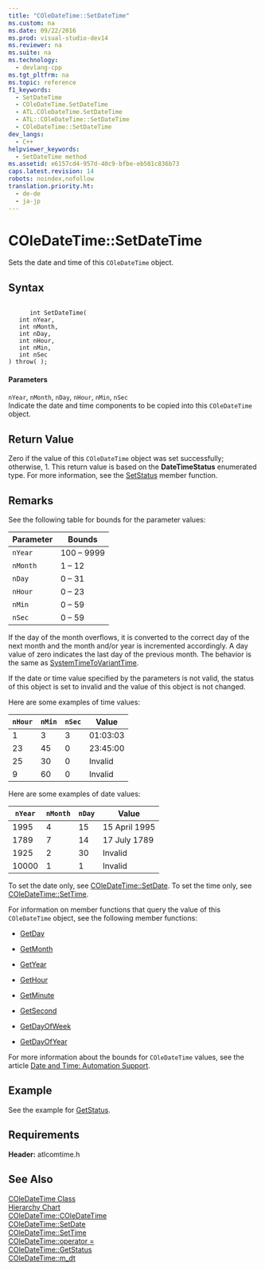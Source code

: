 ```yaml
---
title: "COleDateTime::SetDateTime"
ms.custom: na
ms.date: 09/22/2016
ms.prod: visual-studio-dev14
ms.reviewer: na
ms.suite: na
ms.technology: 
  - devlang-cpp
ms.tgt_pltfrm: na
ms.topic: reference
f1_keywords: 
  - SetDateTime
  - COleDateTime.SetDateTime
  - ATL.COleDateTime.SetDateTime
  - ATL::COleDateTime::SetDateTime
  - COleDateTime::SetDateTime
dev_langs: 
  - C++
helpviewer_keywords: 
  - SetDateTime method
ms.assetid: e6157cd4-957d-40c9-bfbe-eb501c836b73
caps.latest.revision: 14
robots: noindex,nofollow
translation.priority.ht: 
  - de-de
  - ja-jp
---
```

# COleDateTime::SetDateTime
Sets the date and time of this `COleDateTime` object.  
  
## Syntax  
  
```  
  
      int SetDateTime(  
   int nYear,  
   int nMonth,  
   int nDay,  
   int nHour,  
   int nMin,  
   int nSec   
) throw( );  
```  
  
#### Parameters  
 `nYear`, `nMonth`, `nDay`, `nHour`, `nMin`, `nSec`  
 Indicate the date and time components to be copied into this `COleDateTime` object.  
  
## Return Value  
 Zero if the value of this `COleDateTime` object was set successfully; otherwise, 1. This return value is based on the **DateTimeStatus** enumerated type. For more information, see the [SetStatus](../vs140/coledatetime--setstatus.md) member function.  
  
## Remarks  
 See the following table for bounds for the parameter values:  
  
|Parameter|Bounds|  
|---------------|------------|  
|`nYear`|100 – 9999|  
|`nMonth`|1 – 12|  
|`nDay`|0 – 31|  
|`nHour`|0 – 23|  
|`nMin`|0 – 59|  
|`nSec`|0 – 59|  
  
 If the day of the month overflows, it is converted to the correct day of the next month and the month and/or year is incremented accordingly. A day value of zero indicates the last day of the previous month. The behavior is the same as [SystemTimeToVariantTime](assetId:///d9d69521-9b33-4fc5-8a1c-929f216db450).  
  
 If the date or time value specified by the parameters is not valid, the status of this object is set to invalid and the value of this object is not changed.  
  
 Here are some examples of time values:  
  
|`nHour`|`nMin`|`nSec`|Value|  
|-------------|------------|------------|-----------|  
|1|3|3|01:03:03|  
|23|45|0|23:45:00|  
|25|30|0|Invalid|  
|9|60|0|Invalid|  
  
 Here are some examples of date values:  
  
|`nYear`|`nMonth`|`nDay`|Value|  
|-------------|--------------|------------|-----------|  
|1995|4|15|15 April 1995|  
|1789|7|14|17 July 1789|  
|1925|2|30|Invalid|  
|10000|1|1|Invalid|  
  
 To set the date only, see [COleDateTime::SetDate](../vs140/coledatetime--setdate.md). To set the time only, see [COleDateTime::SetTime](../vs140/coledatetime--settime.md).  
  
 For information on member functions that query the value of this `COleDateTime` object, see the following member functions:  
  
-   [GetDay](../vs140/coledatetime--getday.md)  
  
-   [GetMonth](../vs140/coledatetime--getmonth.md)  
  
-   [GetYear](../vs140/coledatetime--getyear.md)  
  
-   [GetHour](../vs140/coledatetime--gethour.md)  
  
-   [GetMinute](../vs140/coledatetime--getminute.md)  
  
-   [GetSecond](../vs140/coledatetime--getsecond.md)  
  
-   [GetDayOfWeek](../vs140/coledatetime--getdayofweek.md)  
  
-   [GetDayOfYear](../vs140/coledatetime--getdayofyear.md)  
  
 For more information about the bounds for `COleDateTime` values, see the article [Date and Time: Automation Support](../vs140/date-and-time--automation-support.md).  
  
## Example  
 See the example for [GetStatus](../vs140/coledatetime--getstatus.md).  
  
## Requirements  
 **Header:** atlcomtime.h  
  
## See Also  
 [COleDateTime Class](../vs140/coledatetime-class.md)   
 [Hierarchy Chart](../vs140/hierarchy-chart.md)   
 [COleDateTime::COleDateTime](../vs140/coledatetime--coledatetime.md)   
 [COleDateTime::SetDate](../vs140/coledatetime--setdate.md)   
 [COleDateTime::SetTime](../vs140/coledatetime--settime.md)   
 [COleDateTime::operator =](../vs140/coledatetime--operator-=.md)   
 [COleDateTime::GetStatus](../vs140/coledatetime--getstatus.md)   
 [COleDateTime::m_dt](../vs140/coledatetime--m_dt.md)